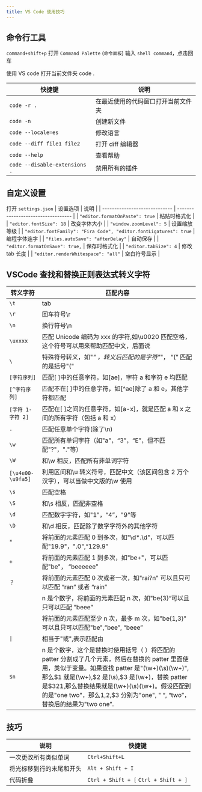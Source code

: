 ```yaml
---
title: VS Code 使用技巧
---
```


## 命令行工具

`command+shift+p` 打开 `Command Palette` (`命令面板`) 输入 `shell command`，点击回车

使用 VS code 打开当前文件夹 code .

| 快捷键                        | 说明                               |
| ----------------------------- | ---------------------------------- |
| `code -r .`                   | 在最近使用的代码窗口打开当前文件夹 |
| `code -n`                     | 创建新文件                         |
| `code --locale=es`            | 修改语言                           |
| `code --diff file1 file2`     | 打开 diff 编辑器                   |
| `code --help`                 | 查看帮助                           |
| `code --disable-extensions .` | 禁用所有的插件                     |

## 自定义设置

打开 `settings.json`
| 设置选项 | 说明 |
| ----------------------------- | ---------------------------------- |
| `"editor.formatOnPaste": true` | 粘贴时格式化 |
| `"editor.fontSize": 18` | 改变字体大小 |
| `"window.zoomLevel": 5` | 设置缩放等级 |
| `"editor.fontFamily": "Fira Code", "editor.fontLigatures": true` | 编程字体连字 |
| `"files.autoSave": "afterDelay"` | 自动保存 |
| `"editor.formatOnSave": true,` | 保存时格式化 |
| `"editor.tabSize": 4` | 修改 tab 长度 |
| `"editor.renderWhitespace": "all"` | 空白符号显示 |

## VSCode 查找和替换正则表达式转义字符

| 转义字符          | 匹配内容                                                                                                                                                                                                                                                                                                                                |
| ----------------- | --------------------------------------------------------------------------------------------------------------------------------------------------------------------------------------------------------------------------------------------------------------------------------------------------------------------------------------- |
| `\t`              | tab                                                                                                                                                                                                                                                                                                                                     |
| `\r`              | 回车符号\r                                                                                                                                                                                                                                                                                                                              |
| `\n`              | 换行符号\n                                                                                                                                                                                                                                                                                                                              |
| `\uxxxx`          | 匹配 Unicode 编码为 xxx 的字符,如\u0020 匹配空格，这个符号可以用来帮助匹配中文，后面说                                                                                                                                                                                                                                                  |
| `\`               | 特殊符号转义，如"_" ，转义后匹配的是字符"_"， “(” 匹配的是括号"("                                                                                                                                                                                                                                                                       |
| `[字符序列]`      | 匹配[ ]中的任意字符，如[ae]，字符 a 和字符 e 均匹配                                                                                                                                                                                                                                                                                     |
| `[^字符序列]`     | 匹配不在[ ]中的任意字符，如[^ae]除了 a 和 e，其他字符都匹配                                                                                                                                                                                                                                                                             |
| `[字符 1-字符 2]` | 匹配在[ ]之间的任意字符，如[a-x]，就是匹配 a 和 x 之间的所有字符（包括 a 和 x）                                                                                                                                                                                                                                                         |
| `.`               | 匹配任意单个字符(除了\n)                                                                                                                                                                                                                                                                                                                |
| `\w`              | 匹配所有单词字符（如"a"，“3”，“E”，但不匹配"?"，"."等）                                                                                                                                                                                                                                                                                 |
| `\W`              | 和\w 相反，匹配所有非单词字符                                                                                                                                                                                                                                                                                                           |
| `[\u4e00-\u9fa5]` | 利用区间和\u 转义符号，匹配中文（该区间包含 2 万个汉字），可以当做中文版的\w 使用                                                                                                                                                                                                                                                       |
| `\s`              | 匹配空格                                                                                                                                                                                                                                                                                                                                |
| `\S`              | 和\s 相反，匹配非空格                                                                                                                                                                                                                                                                                                                   |
| `\d`              | 匹配数字字符，如"1"，“4”，"9"等                                                                                                                                                                                                                                                                                                         |
| `\D`              | 和\d 相反，匹配除了数字字符外的其他字符                                                                                                                                                                                                                                                                                                 |
| `*`               | 将前面的元素匹配 0 到多次，如"\d\*.\d"，可以匹配"19.9"，".0",“129.9”                                                                                                                                                                                                                                                                    |
| `+`               | 将前面的元素匹配 1 到多次，如"be+"，可以匹配"be"， “beeeeee”                                                                                                                                                                                                                                                                            |
| `？`              | 将前面的元素匹配 0 次或者一次，如"rai?n" 可以且只可以匹配 “ran” 或者 “rain”                                                                                                                                                                                                                                                             |
|                   | n 是个数字，将前面的元素匹配 n 次，如"be{3}“可以且只可以匹配 ”beee”                                                                                                                                                                                                                                                                     |
|                   | 将前面的元素匹配至少 n 次，最多 m 次，如"be{1,3}" 可以且只可以匹配"be",“bee”, “beee”                                                                                                                                                                                                                                                    |
| `\|`              | 相当于"或",表示匹配由                                                                                                                                                                                                                                                                                                                   |
| `$n`              | n 是个数字，这个是替换时使用括号（ ）将匹配的 patter 分割成了几个元素，然后在替换的 patter 里面使用，类似于变量。如果查找 patter 是"(\w+)(\s)(\w+)",那么$1 就是(\w+),$2 是(\s),$3 是(\w+)，替换 patter 是$3$2$1,那么替换结果就是(\w+)(\s)(\w+)。假设匹配到的是"one two"，那么$1,$2,$3 分别为"one", " “, “two”，替换后的结果为"two one”. |

## 技巧

| 说明                     | 快捷键                                |
| ------------------------ | ------------------------------------- |
| 一次更改所有类似单词     | `Ctrl+Shift+L`                        |
| 将光标移到行的末尾和开头 | `Alt + Shift + I`                     |
| 代码折叠                 | `Ctrl + Shift + [` `Ctrl + Shift + ]` |
